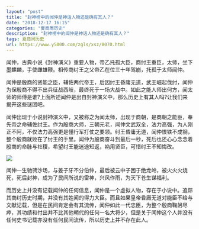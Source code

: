 ```yaml
---
layout: "post"
title: "封神榜中的闻仲是神话人物还是确有其人？"
date: "2018-12-17 16:15"
categories: "夏商周历史"
description: "封神榜中的闻仲是神话人物还是确有其人？"
tags: 夏商周历史
url: https://www.y5000.com/zgls/xsz/8070.html
---
```






闻仲，古典小说《封神演义》重要人物，帝乙托孤大臣，商纣王重臣，太师，坐下墨麒麟，手使雌雄鞭。相传商纣王之父帝乙在位三十年驾崩，托孤于太师闻仲。

闻仲是殷商的贤能之臣，辅佐两代帝王，后因纣王昏庸无道，武王崛起伐纣，闻仲为保殷商不得不出兵征战西岐，最终死于一场大战中。如此之能人师出何方，闻太师的师傅是谁?上面所述闻仲是出自封神演义中，那么历史上有其人吗?让我们来揭开这些谜团吧。

闻仲出现于小说封神演义中，又被称之为闻太师，出现于商朝，是商朝之能臣，奉先帝之命辅佐纣王。作为殷商大师，三朝元老，闻仲文武双全，法力高强，为人刚正不阿，不仅法力高强更是懂行军打仗之要领。纣王昏庸无道，闻仲恨铁不成钢，整个殷商就败在了纣王的手里。闻仲为殷商奋斗到最后一秒，死后也还心心念念着殷商的命脉与社稷，希望纣王能迷途知返，衲用贤臣，可惜纣王不知悔改。

![](https://img.y5000.com/uploads/allimg/161222/144J04U5-0.jpg)

闻仲一生驰骋沙场，与姜子牙不分伯仲，最后被云中子困于绝龙岭，被火火火烧死，死后封神，成为了民间所说的雷神，兴风作雨，为天下苍生谋福利。

而历史上并没有记载闻仲的任何信息，闻仲是一个虚拟人物，存在于小说中。追踪其商纣历史时期，并没有其姓闻的得力大臣。而且如果皇帝昏庸无道对能臣不给与文献记载，但是在民间肯定会有其流传，闻仲如此一代忠臣，为整个殷商鞠躬尽瘁，其功绩和付出并不比其他朝代的任何一名大将少，但是关于闻仲这个人并没有任何史书记载亦没有任何民间流传，所以历史上并不存在此人。
